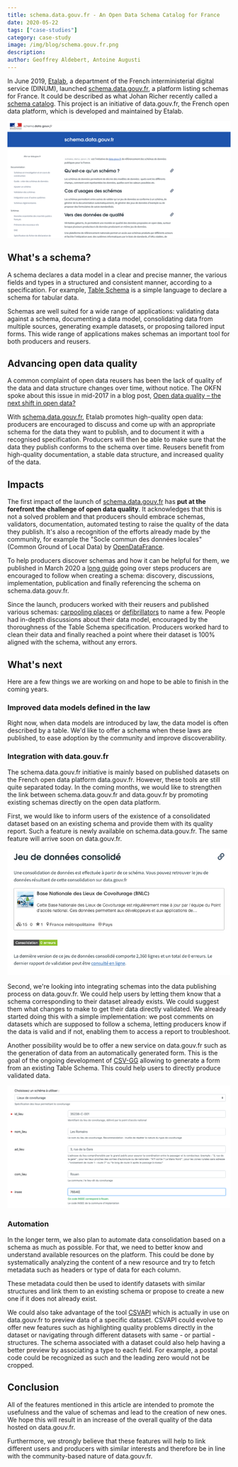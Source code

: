 ```yaml
---
title: schema.data.gouv.fr - An Open Data Schema Catalog for France
date: 2020-05-22
tags: ["case-studies"]
category: case-study
image: /img/blog/schema.gouv.fr.png
description: 
author: Geoffrey Aldebert, Antoine Augusti
---
```


In June 2019, [Etalab](https://etalab.gouv.fr), a department of the French interministerial digital service (DINUM), launched [schema.data.gouv.fr](https://schema.data.gouv.fr), a platform listing schemas for France. It could be described as what Johan Richer recently called a [schema catalog](https://frictionlessdata.io/blog/2020/04/23/table-schema-catalog/). This project is an initiative of data.gouv.fr, the French open data platform, which is developed and maintained by Etalab.

![schema.gouv.fr homepage](/img/blog/schema.gouv.fr.png)

## What's a schema?

A schema declares a data model in a clear and precise manner, the various fields and types in a structured and consistent manner, according to a specification. For example, [Table Schema](https://specs.frictionlessdata.io/table-schema/) is a simple language to declare a schema for tabular data.

Schemas are well suited for a wide range of applications: validating data against a schema, documenting a data model, consolidating data from multiple sources, generating example datasets, or proposing tailored input forms. This wide range of applications makes schemas an important tool for both producers and reusers.

## Advancing open data quality
A common complaint of open data reusers has been the lack of quality of the data and data structure changes over time, without notice. The OKFN spoke about this issue in mid-2017 in a blog post, [Open data quality – the next shift in open data?](https://blog.okfn.org/2017/05/31/open-data-quality-the-next-shift-in-open-data/)

With [schema.data.gouv.fr](schema.data.gouv.fr), Etalab promotes high-quality open data: producers are encouraged to discuss and come up with an appropriate schema for the data they want to publish, and to document it with a recognised specification. Producers will then be able to make sure that the data they publish conforms to the schema over time. Reusers benefit from high-quality documentation, a stable data structure, and increased quality of the data.

## Impacts
The first impact of the launch of [schema.data.gouv.fr](https://schema.data.gouv.fr) has **put at the forefront the challenge of open data quality**. It acknowledges that this is not a solved problem and that producers should embrace schemas, validators, documentation, automated testing to raise the quality of the data they publish. It's also a recognition of the efforts already made by the community, for example the "Socle commun des données locales" (Common Ground of Local Data) by [OpenDataFrance](http://www.opendatafrance.net).

To help producers discover schemas and how it can be helpful for them, we published in March 2020 a [long guide](https://guides.etalab.gouv.fr/producteurs-schemas/) going over steps producers are encouraged to follow when creating a schema: discovery, discussions, implementation, publication and finally referencing the schema on schema.data.gouv.fr.

Since the launch, producers worked with their reusers and published various schemas: [carpooling places](https://schema.data.gouv.fr/etalab/schema-lieux-covoiturage/latest.html) or [defibrillators](https://schema.data.gouv.fr/arsante/schema-dae/latest.html) to name a few. People had in-depth discussions about their data model, encouraged by the thoroughness of the Table Schema specification. Producers worked hard to clean their data and finally reached a point where their dataset is 100% aligned with the schema, without any errors.

## What's next

Here are a few things we are working on and hope to be able to finish in the coming years.

### Improved data models defined in the law

Right now, when data models are introduced by law, the data model is often described by a table. We'd like to offer a schema when these laws are published, to ease adoption by the community and improve discoverability.

### Integration with data.gouv.fr

The schema.data.gouv.fr initiative is mainly based on published datasets on the French open data platform data.gouv.fr. However, these tools are still quite separated today. In the coming months, we would like to strengthen the link between schema.data.gouv.fr and data.gouv.fr by promoting existing schemas directly on the open data platform. 

First, we would like to inform users of the existence of a consolidated dataset based on an existing schema and provide them with its quality report. Such a feature is newly available on schema.data.gouv.fr. The same feature will arrive soon on data.gouv.fr.

![Screenshot à prévoir](./schema-1.png)

Second, we're looking into integrating schemas into the data publishing process on data.gouv.fr. We could help users by letting them know that a schema corresponding to their dataset already exists. We could suggest them what changes to make to get their data directly validated. We already started doing this with a simple implementation: we post comments on datasets which are supposed to follow a schema, letting producers know if the data is valid and if not, enabling them to access a report to troubleshoot.

Another possibility would be to offer a new service on data.gouv.fr such as the generation of data from an automatically generated form. This is the goal of the ongoing development of [CSV-GG](https://csv-gg.etalab.studio/?schema=etalab%2Fschema-lieux-covoiturage) allowing to generate a form from an existing Table Schema. This could help users to directly produce validated data.

![screenshot à prévoir](./schema-2.png)


### Automation

In the longer term, we also plan to automate data consolidation based on a schema as much as possible. For that, we need to better know and understand available resources on the platform. This could be done by systematically analyzing the content of a new resource and try to fetch metadata such as headers or type of data for each column.

These metadata could then be used to identify datasets with similar structures and link them to an existing schema or propose to create a new one if it does not already exist. 

We could also take advantage of the tool [CSVAPI](https://github.com/etalab/csvapi) which is actually in use on data.gouv.fr to preview data of a specific dataset. CSVAPI could evolve to offer new features such as highlighting quality problems directly in the dataset or navigating through different datasets with same - or partial - structures. The schema associated with a dataset could also help having a better preview by associating a type to each field. For example, a postal code could be recognized as such and the leading zero would not be cropped.

## Conclusion

All of the features mentioned in this article are intended to promote the usefulness and the value of schemas and lead to the creation of new ones. We hope this will result in an increase of the overall quality of the data hosted on data.gouv.fr.

Furthermore, we strongly believe that these features will help to link different users and producers with similar interests and therefore be in line with the community-based nature of data.gouv.fr.
